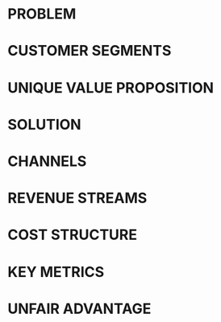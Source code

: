 # PROBLEM


# CUSTOMER SEGMENTS


# UNIQUE VALUE PROPOSITION


# SOLUTION


# CHANNELS


# REVENUE STREAMS


# COST STRUCTURE


# KEY METRICS


# UNFAIR ADVANTAGE

